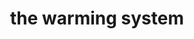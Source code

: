 ---
title: the warming system
product_type: hoodie
is_women: 
is_men: a
is_unisex: true
is_variant: true
original_price: $35
sale_price:
color: starlight
sizes:
- size: "xxxs"
  stock: 7
- size: "xxs"
  stock: 6
- size: "xs"
  stock: 0
- size: "s"
  stock: 4
- size: "m"
  stock: 5
- size: "l"
  stock: 0
- size: "xl"
  stock: 0
- size: "xxl"
  stock: 2
- size: "xxxl"
  stock: 1

img: "1-system-1776-hoodie-starlight.png"
main_alt: "the classic system-1776 hoodie with our logo turned on its side. In 'starlight'"
description: "This is the classic company hoodie, now in a cosmic 'starlight'"
material: "100% bamboo"
---